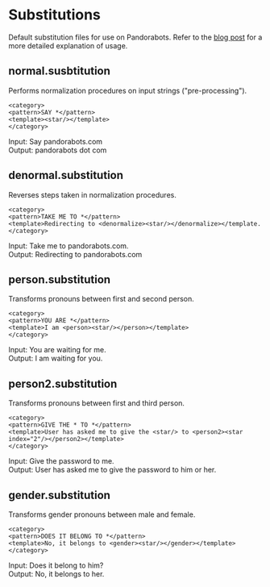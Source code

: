 Substitutions
=============

Default substitution files for use on Pandorabots. Refer to the [blog post](http://blog.pandorabots.com/substitutions-and-sentence-splitting/) for a more detailed explanation of usage.

normal.susbtitution
-------------------

Performs normalization procedures on input strings ("pre-processing").

```
<category>  
<pattern>SAY *</pattern>  
<template><star/></template>  
</category>  
```

Input: Say pandorabots.com  
Output: pandorabots dot com


denormal.substitution
---------------------

Reverses steps taken in normalization procedures.

```
<category>  
<pattern>TAKE ME TO *</pattern>  
<template>Redirecting to <denormalize><star/></denormalize></template.  
</category>  
```

Input: Take me to pandorabots.com.  
Output: Redirecting to pandorabots.com

person.substitution
-------------------

Transforms pronouns between first and second person.

```
<category>  
<pattern>YOU ARE *</pattern>  
<template>I am <person><star/></person></template>  
</category>  
```

Input: You are waiting for me.  
Output: I am waiting for you.

person2.substitution
--------------------

Transforms pronouns between first and third person.

```
<category>  
<pattern>GIVE THE * TO *</pattern>  
<template>User has asked me to give the <star/> to <person2><star index="2"/></person2></template>  
</category>  
```

Input: Give the password to me.  
Output: User has asked me to give the password to him or her.

gender.substitution
-------------------

Transforms gender pronouns between male and female.

```
<category>  
<pattern>DOES IT BELONG TO *</pattern>  
<template>No, it belongs to <gender><star/></gender></template>  
</category>  
```

Input: Does it belong to him?  
Output: No, it belongs to her.